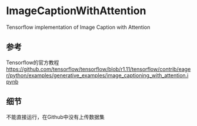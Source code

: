 # ImageCaptionWithAttention
Tensorflow implementation of Image Caption with Attention

## 参考
Tensorflow的官方教程
https://github.com/tensorflow/tensorflow/blob/r1.11/tensorflow/contrib/eager/python/examples/generative_examples/image_captioning_with_attention.ipynb

## 细节
不能直接运行，在Github中没有上传数据集
